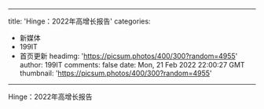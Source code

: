 
---
title: 'Hinge：2022年高增长报告'
categories: 
 - 新媒体
 - 199IT
 - 首页更新
headimg: 'https://picsum.photos/400/300?random=4955'
author: 199IT
comments: false
date: Mon, 21 Feb 2022 22:00:27 GMT
thumbnail: 'https://picsum.photos/400/300?random=4955'
---

<div>   
Hinge：2022年高增长报告  
</div>
            